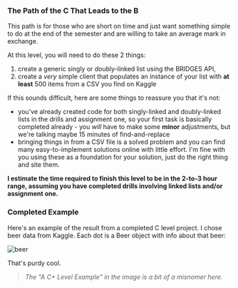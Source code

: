 ### The Path of the C That Leads to the B

This path is for those who are short on time and just want something simple to do at the end of the semester and are willing to take an average mark in exchange.

At this level, you will need to do these 2 things:

1. create a generic singly or doubly-linked list using the BRIDGES API,
2. create a *very* simple client that populates an instance of your list with **at least** 500 items from a CSV you find on Kaggle

If this sounds difficult, here are some things to reassure you that it's not:

- you've already created code for both singly-linked and doubly-linked lists in the drills and assignment one, so your first task is basically completed already - you *will* have to make some **minor** adjustments, but we're talking maybe 15 minutes of find-and-replace
- bringing things in from a CSV file is a solved problem and you can find many easy-to-implement solutions online with little effort. I'm fine with you using these as a foundation for your solution, just do the right thing and site them.


**I estimate the time required to finish this level to be in the 2-to-3 hour range, assuming you have completed drills involving linked lists and/or assignment one.**


### Completed Example

Here's an example of the result from a completed C level project. I chose beer data from Kaggle. Each dot is a Beer object with info about that beer:
 
![beer](images/level-c-example.gif)

That's purdy cool.

> _The "A C+ Level Example" in the image is a bit of a misnomer here._